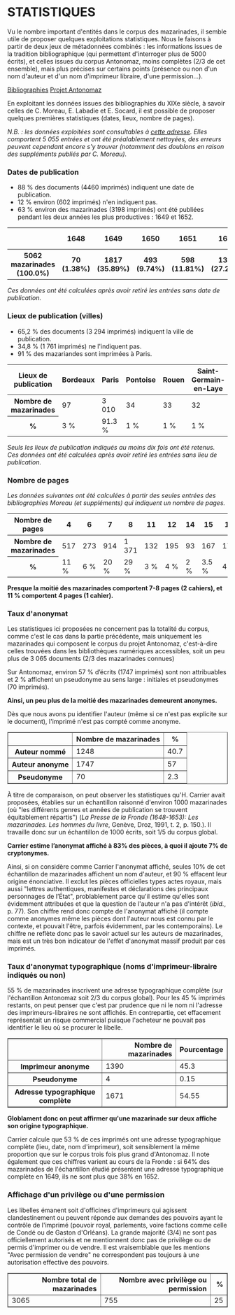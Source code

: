 # STATISTIQUES

Vu le nombre important d'entités dans le corpus des mazarinades, il semble utile de proposer quelques exploitations statistiques.
Nous le faisons à partir de deux jeux de métadonnées combinés : les informations issues de la tradition bibliographique (qui permettent d'interroger plus de 5000 écrits), et celles issues du corpus Antonomaz, moins complètes (2/3 de cet ensemble), mais plus précises sur certains points (présence ou non d'un nom d'auteur et d'un nom d'imprimeur libraire, d'une permission...).

[Bibliographies](https://antonomaz.huma-num.fr/tools/Biblio_Moreau.html) [Projet Antonomaz](https://github.com/Antonomaz)

En exploitant les données issues des bibliographies du XIXe siècle, à savoir celles de C. Moreau, E. Labadie et E. Socard, il est possible de proposer quelques premières statistiques (dates, lieux, nombre de pages).

*N.B. : les données exploitées sont consultables à [cette adresse](https://antonomaz.huma-num.fr/tools/Biblio_Moreau.html). Elles comportent 5 055 entrées et ont été préalablement nettoyées, des erreurs peuvent cependant encore s'y trouver (notamment des doublons en raison des suppléments publiés par C. Moreau).*

###  Dates de publication

- 88 % des documents (4460 imprimés) indiquent une date de publication.
- 12 % environ (602 imprimés) n'en indiquent pas.
- 63 % environ des mazarinades (3198 imprimés) ont été publiées pendant les deux années les plus productives : 1649 et 1652.

<table class='table table-striped'>
<tr><th scope='col'></th><th scope='col'>1648</th><th scope='col'>1649</th><th scope='col'>1650</th><th scope='col'>1651</th><th scope='col'>1652</th><th scope='col'>1653</th><th scope='col'>1654</th><th scope='col'>Après 1654</th><th scope='col'>Sans Date</th></tr>
<tr><th scope='col'>5062 mazarinades (100.0%)</th><th scope='col'>70 (1.38%)</th><th scope='col'>1817 (35.89%)</th><th scope='col'>493 (9.74%)</th><th scope='col'>598 (11.81%)</th><th scope='col'>1381 (27.28%)</th><th scope='col'>42 (0.83%)</th><th scope='col'>25 (0.49%)</th><th scope='col'>29 (0.57%)</th><th scope='col'>602 (11.89%)</th></tr>
</table>

*Ces données ont été calculées après avoir retiré les entrées sans date de publication.*

### Lieux de publication (villes)

- 65,2 % des documents (3 294 imprimés) indiquent la ville de publication.
- 34,8 %  (1 761 imprimés) ne l'indiquent pas.
- 91 % des mazariandes sont imprimées à Paris.


<table class="table table-striped">
<thead>
  <tr>
    <th scope="col">Lieux de publication</th>
    <th scope="col">Bordeaux</th>
    <th scope="col">Paris</th>
    <th scope="col">Pontoise</th>
    <th scope="col">Rouen</th>
    <th scope="col">Saint-Germain-en-Laye</th>
    <th scope="col">Total</th>
  </tr>
</thead>
<tbody>
  <tr>
    <th scope="row">Nombre de mazarinades</th>
    <td>97</td>
    <td>3 010</td>
    <td>34</td>
    <td>33</td>
    <td>32</td>
    <td>3 196</td>
  </tr>
  <tr>
    <th scope="row">%</th>
    <td>3 %</td>
    <td>91.3 %</td>
    <td>1 %</td>
    <td>1 %</td>
    <td>1 %</td>
    <td>97.3 %</td>
  </tr>
</tbody>
</table>

*Seuls les lieux de publication indiqués au moins dix fois ont été retenus. Ces données ont été calculées après avoir retiré les entrées sans lieu de publication.*

### Nombre de pages

_Les données suivantes ont été calculées à partir des seules entrées des bibliographies Moreau (et suppléments) qui indiquent un nombre de pages._

<table class="table table-striped">
<thead>
  <tr>
    <th scope="col">Nombre de pages</th>
    <th scope="col">4</th>
    <th scope="col">6</th>
    <th scope="col">7</th>
    <th scope="col">8</th>
    <th scope="col">11</th>
    <th scope="col">12</th>
    <th scope="col">14</th>
    <th scope="col">15</th>
    <th scope="col">16</th>
    <th scope="col">Total</th>
  </tr>
</thead>
<tbody>
  <tr>
    <th scope="row">Nombre de mazarinades</th>
    <td>517</td>
    <td>273</td>
    <td>914</td>
    <td>1 371</td>
    <td>132</td>
    <td>195</td>
    <td>93</td>
    <td>167</td>
    <td>178</td>
    <td>3840</td>
  </tr>
  <tr>
    <th scope="row">%</th>
    <td>11 %</td>
    <td>6 %</td>
    <td>20 %</td>
    <td>29 %</td>
    <td>3 %</td>
    <td>4 %</td>
    <td>2 %</td>
    <td>3.5 %</td>
    <td>4 %</td>
    <td>82.5 %</td>
  </tr>
</tbody>
</table>

**Presque la moitié des mazarinades comportent 7-8 pages (2 cahiers), et 11 % comportent 4 pages (1 cahier).**

### Taux d'anonymat

Les statistiques ici proposées ne concernent pas la totalité du corpus, comme c'est le cas dans la partie précédente, mais uniquement les mazarinades qui composent le corpus du projet Antonomaz, c'est-à-dire celles trouvées dans les bibliothèques numériques accessibles, soit un peu plus de 3 065 documents (2/3 des mazarinades connues)

Sur Antonomaz, environ 57  % d’écrits (1747 imprimés) sont non attribuables et 2  % affichent un pseudonyme au sens large : initiales et pseudonymes (70 imprimés).

**Ainsi, un peu plus de la moitié des mazarinades demeurent anonymes.**

Dès que nous avons pu identifier l'auteur (même si ce n'est pas explicite sur le document), l'imprimé n'est pas compté comme anonyme.

<table border="1" class="dataframe">
  <thead>
    <tr style="text-align: center;">
      <th></th>
      <th>Nombre de mazarinades</th>
      <th>%</th>
    </tr>
  </thead>
  <tbody>
    <tr>
      <th>Auteur nommé</th>
      <td>1248</td>
      <td>40.7</td>
    </tr>
    <tr>
      <th>Auteur anonyme</th>
      <td>1747</td>
      <td>57</td>
    </tr>
    <tr>
      <th>Pseudonyme</th>
      <td>70</td>
      <td>2.3</td>
    </tr>
  </tbody>
</table>

À titre de comparaison, on peut observer les statistiques qu'H. Carrier avait proposées, établies sur un échantillon raisonné d'environ 1000 mazarinades (où "les différents genres et années de publication se trouvent équitablement répartis") (_La Presse de la Fronde (1648-1653): Les mazarinades. Les hommes du livre_, Genève, Droz, 1991, t. 2, p. 150.). Il travaille donc sur un échantillon de 1000 écrits, soit 1/5 du corpus global.

__Carrier estime l’anonymat affiché à 83% des pièces, à quoi il ajoute 7% de cryptonymes.__

Ainsi, si on considère comme Carrier l'anonymat affiché, seules 10% de cet échantillon de mazarinades affichent un nom d'auteur, et 90 % effacent leur origine énonciative. Il exclut les pièces officielles types actes royaux, mais aussi "lettres authentiques, manifestes et déclarations des principaux personnages de l’État", problablement parce qu'il estime qu'elles sont évidemment attribuées et que la question de l'auteur n'a pas d'intérêt (_ibid._, p. 77). Son chiffre rend donc compte de l'anonymat affiché (il compte comme anonymes même les pièces dont l'auteur nous est connu par le contexte, et pouvait l'être, parfois évidemment, par les contemporains). Le chiffre ne reflète donc pas le savoir actuel sur les auteurs de mazarinades, mais est un très bon indicateur de l'effet d'anonymat massif produit par ces imprimés.

### Taux d'anonymat typographique (noms d'imprimeur-libraire indiqués ou non)

55 % de mazarinades inscrivent une adresse typographique complète (sur l'échantillon Antonomaz soit 2/3 du corpus global).
Pour les 45 % imprimés restants, on peut penser que c'est par prudence que ni le nom ni l'adresse des imprimeurs-libraires ne sont affichés. En contrepartie, cet effacement représentait un risque commercial puisque l'acheteur ne pouvait pas identifier le lieu où se procurer le libelle.

<table border="1" class="dataframe">
  <thead>
    <tr style="text-align: right;">
      <th scope="col"></th>
      <th scope="col">Nombre de mazarinades</th>
      <th scope="col">Pourcentage</th>
    </tr>
  </thead>
  <tbody>
    <tr>
      <th scope="col">Imprimeur anonyme</th>
      <td>1390</td>
      <td>45.3</td>
    </tr>
    <tr>
      <th scope="col">Pseudonyme</th>
      <td>4</td>
      <td>0.15</td>
    </tr>
    <tr>
      <th scope="col">Adresse typographique complète</th>
      <td>1671</td>
      <td>54.55</td>
    </tr>
  </tbody>
</table>

__Globlament donc on peut affirmer qu'une mazarinade sur deux affiche son origine typographique.__

Carrier calcule que 53 % de ces imprimés ont une adresse typographique complète (lieu, date, nom d'imprimeur), soit sensiblement la même proportion que sur le corpus trois fois plus grand d'Antonomaz. Il note également que ces chiffres varient au cours de la Fronde : si 64% des mazarinades de l'échantillon étudié présentent une adresse typographique complète en 1649, ils ne sont plus que 38% en 1652.

### Affichage d'un privilège ou d'une permission

Les libelles émanent soit d'officines d'imprimeurs qui agissent clandestinement ou peuvent réponde aux demandes des pouvoirs ayant le contrôle de l'imprimé (pouvoir royal, parlements, voire factions comme celle de Condé ou de Gaston d'Orléans). 
La grande majorité (3/4) ne sont pas officiellement autorisés et ne mentionnent donc pas de privilège ou de permis d'imprimer ou de vendre. Il est vraisemblable que les mentions "Avec permission de vendre" ne correspondent pas toujours à une autorisation effective des pouvoirs. 

<table border="1" class="dataframe">
  <thead>
    <tr style="text-align: right;">
      <th>Nombre total de mazarinades</th>
      <th>Nombre avec privilège ou permission</th>
      <th>%</th>
    </tr>
  </thead>
  <tbody>
    <tr>
      <td>3065</td>
      <td>755</td>
      <td>25</td>
    </tr>
  </tbody>
</table>
